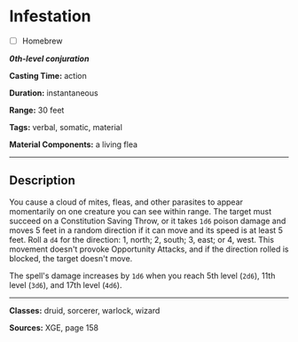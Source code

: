 # Infestation

- [ ] Homebrew

***0th-level conjuration***

**Casting Time:** action

**Duration:** instantaneous

**Range:** 30 feet

**Tags:** verbal, somatic, material

**Material Components:** a living flea

---

## Description
You cause a cloud of mites, fleas, and other parasites to appear momentarily on one creature you can see within range.
The target must succeed on a Constitution Saving Throw, or it takes `1d6` poison damage and moves 5 feet in a random direction if it can move and its speed is at least 5 feet.
Roll a `d4` for the direction: 1, north; 2, south; 3, east; or 4, west.
This movement doesn't provoke Opportunity Attacks, and if the direction rolled is blocked, the target doesn't move.

The spell's damage increases by `1d6` when you reach 5th level (`2d6`), 11th level (`3d6`), and 17th level (`4d6`).

---

**Classes:** druid, sorcerer, warlock, wizard

**Sources:** XGE, page 158
